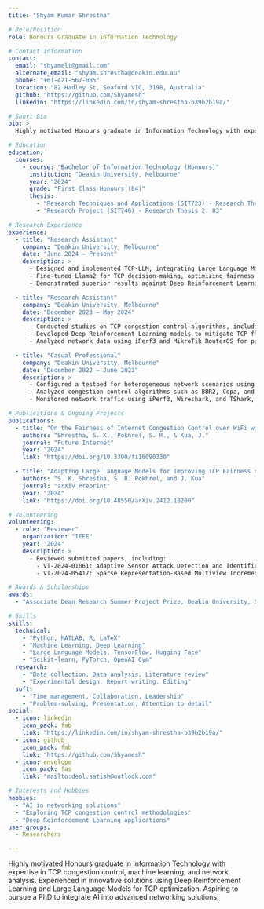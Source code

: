 ```yaml
---
title: "Shyam Kumar Shrestha"

# Role/Position
role: Honours Graduate in Information Technology 

# Contact Information
contact:
  email: "shyamelt@gmail.com"
  alternate_email: "shyam.shrestha@deakin.edu.au"
  phone: "+61-421-567-085"
  location: "82 Hadley St, Seaford VIC, 3198, Australia"
  github: "https://github.com/Shyamesh"
  linkedin: "https://linkedin.com/in/shyam-shrestha-b39b2b19a/"

# Short Bio
bio: >
  Highly motivated Honours graduate in Information Technology with expertise in TCP congestion control, machine learning, and network analysis. Experienced in innovative solutions using Deep Reinforcement Learning and Large Language Models for TCP optimization. Aspiring to pursue a PhD to integrate AI into advanced networking solutions.

# Education
education:
  courses:
    - course: "Bachelor of Information Technology (Honours)"
      institution: "Deakin University, Melbourne"
      year: "2024"
      grade: "First Class Honours (84)"
      thesis:
        - "Research Techniques and Applications (SIT723) - Research Thesis 1: 83"
        - "Research Project (SIT746) - Research Thesis 2: 83"

# Research Experience
experience:
  - title: "Research Assistant"
    company: "Deakin University, Melbourne"
    date: "June 2024 – Present"
    description: >
      - Designed and implemented TCP-LLM, integrating Large Language Models (LLMs) for real-time TCP congestion control.  
      - Fine-tuned Llama2 for TCP decision-making, optimizing fairness and flow optimization.  
      - Demonstrated superior results against Deep Reinforcement Learning models in starvation prevention.  

  - title: "Research Assistant"
    company: "Deakin University, Melbourne"
    date: "December 2023 – May 2024"
    description: >
      - Conducted studies on TCP congestion control algorithms, including Cubic, BBR, and PCC Vivace.  
      - Developed Deep Reinforcement Learning models to mitigate TCP flow unfairness and starvation.  
      - Analyzed network data using iPerf3 and MikroTik RouterOS for performance metrics.  

  - title: "Casual Professional"
    company: "Deakin University, Melbourne"
    date: "December 2022 – June 2023"
    description: >
      - Configured a testbed for heterogeneous network scenarios using MikroTik RouterOS.  
      - Analyzed congestion control algorithms such as BBR2, Copa, and Cubic.  
      - Monitored network traffic using iPerf3, Wireshark, and TShark, with data visualization in MATLAB.  

# Publications & Ongoing Projects
publications:
  - title: "On the Fairness of Internet Congestion Control over WiFi with Deep Reinforcement Learning"
    authors: "Shrestha, S. K., Pokhrel, S. R., & Kua, J."
    journal: "Future Internet"
    year: "2024"
    link: "https://doi.org/10.3390/fi16090330"

  - title: "Adapting Large Language Models for Improving TCP Fairness over WiFi"
    authors: "S. K. Shrestha, S. R. Pokhrel, and J. Kua"
    journal: "arXiv Preprint"
    year: "2024"
    link: "https://doi.org/10.48550/arXiv.2412.18200"

# Volunteering
volunteering:
  - role: "Reviewer"
    organization: "IEEE"
    year: "2024"
    description: >
      - Reviewed submitted papers, including:  
        - VT-2024-01061: Adaptive Sensor Attack Detection and Identification using Gaussian Process for Autonomous Vehicles  
        - VT-2024-05417: Sparse Representation-Based Multiview Incremental Learning for Vehicle Target Recognition in SAR Images.  

# Awards & Scholarships
awards:
  - "Associate Dean Research Summer Project Prize, Deakin University, November 2024"

# Skills
skills:
  technical:
    - "Python, MATLAB, R, LaTeX"
    - "Machine Learning, Deep Learning"
    - "Large Language Models, TensorFlow, Hugging Face"
    - "Scikit-learn, PyTorch, OpenAI Gym"
  research:
    - "Data collection, Data analysis, Literature review"
    - "Experimental design, Report writing, Editing"
  soft:
    - "Time management, Collaboration, Leadership"
    - "Problem-solving, Presentation, Attention to detail"
social:
  - icon: linkedin
    icon_pack: fab
    link: "https://linkedin.com/in/shyam-shrestha-b39b2b19a/"
  - icon: github
    icon_pack: fab
    link: "https://github.com/Shyamesh"
  - icon: envelope
    icon_pack: fas
    link: "mailto:deol.satish@outlook.com"

# Interests and Hobbies
hobbies:
  - "AI in networking solutions"
  - "Exploring TCP congestion control methodologies"
  - "Deep Reinforcement Learning applications"
user_groups:
  - Researchers

---
```

Highly motivated Honours graduate in Information Technology with expertise in TCP congestion control, machine learning, and network analysis. Experienced in innovative solutions using Deep Reinforcement Learning and Large Language Models for TCP optimization. Aspiring to pursue a PhD to integrate AI into advanced networking solutions.